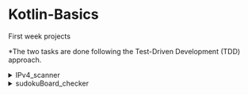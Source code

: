 # Kotlin-Basics
First week projects

*The two tasks are done following the Test-Driven Development (TDD) approach.
<details>
  <summary>IPv4_scanner</summary>
  
  - [Test Cases](https://github.com/YousifMurad/Kotlin-Basics_first-week/blob/main/src/IPv4_scanner/Check.kt)
  - [Logic Implementation](https://github.com/YousifMurad/Kotlin-Basics_first-week/blob/main/src/IPv4_scanner/Main.kt)
  - [Flowchart](https://github.com/YousifMurad/Kotlin-Basics_first-week/blob/main/flacharts/ipv4_flowchart.drawio.pdf)

</details>

<details>
  <summary>sudokuBoard_checker</summary>
  
  - [Test Cases](https://github.com/YousifMurad/Kotlin-Basics_first-week/blob/main/src/SudokuGame/Check.kt)
  - [Logic Implementation](https://github.com/YousifMurad/Kotlin-Basics_first-week/blob/main/src/SudokuGame/Main.kt)
  - [Flowchart](https://github.com/YousifMurad/Kotlin-Basics_first-week/blob/main/flacharts/sudoku_flowchart.drawio.pdf)

</details>
